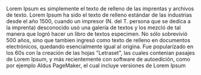 Lorem Ipsum es simplemente el texto de relleno de las imprentas y archivos de texto. Lorem Ipsum ha
 sido el texto de relleno estándar de las industrias desde el año 1500, cuando un impresor (N. del
 T. persona que se dedica a la imprenta) desconocido usó una galería de textos y los mezcló de tal 
 manera que logró hacer un libro de textos especimen. No sólo sobrevivió 500 años, sino que tambien
  ingresó como texto de relleno en documentos electrónicos, quedando esencialmente igual al origina. 
  Fue popularizado en los 60s con la creación de las hojas "Letraset", las cuales contenian pasajes 
  de Lorem Ipsum, y más recientemente con software de autoedición, como por ejemplo Aldus PageMaker,
   el cual incluye versiones de Lorem Ipsum